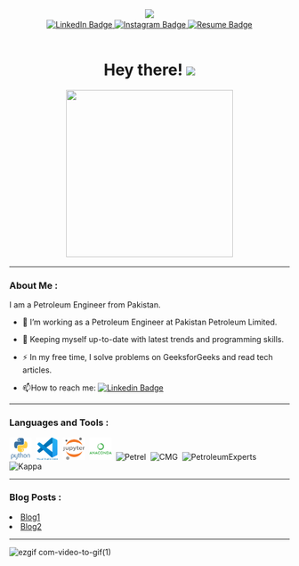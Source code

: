 <div id="header" align="center">
  <img src="https://media.giphy.com/media/v1.Y2lkPTc5MGI3NjExMm1scXYzcmZqcGxyMnNudXh0cTNwM2JycWdzZGV0N3Q3bTIwem03YyZlcD12MV9pbnRlcm5hbF9naWZfYnlfaWQmY3Q9Zw/l0Exc6ymGbdFkeAVO/giphy.gif" width="200"/>

<div id="badges">
  <a href="your-linkedin-URL">
    <img src="https://img.shields.io/badge/LinkedIn-blue?style=for-the-badge&logo=linkedin&logoColor=white" alt="LinkedIn Badge"/>
  </a>
  <a href="your-youtube-URL">
    <img src="https://img.shields.io/badge/Instagram-red?style=for-the-badge&logo=instagram&logoColor=white" alt="Instagram Badge"/>
  </a>
  <a href="your-twitter-URL">
    <img src="https://img.shields.io/badge/Resume-blue?style=for-the-badge&logo=microsoftword&logoColor=white" alt="Resume Badge"/>
  </a>
</div>
<img src="https://komarev.com/ghpvc/?username=MalikAdan&style=flat-square&color=blue" alt=""/>
<h1>
  Hey there!
  <img src="https://media.giphy.com/media/hvRJCLFzcasrR4ia7z/giphy.gif" width="30px"/>
</h1>
<div align="center">
  <img src="https://media.giphy.com/media/1MSVKRopegDjYONwdF/giphy.gif" width="300" height="300"/>
  <!img src="https://github.com/MishManners/MishManners/blob/master/MishManners%20Room%20animated.gif" width="500" height="300"/>
  
</div>
</div>

---

### About Me :

I am a Petroleum Engineer from Pakistan.

- :telescope: I’m working as a Petroleum Engineer at Pakistan Petroleum Limited.

- :seedling: Keeping myself up-to-date with latest trends and programming skills.

- :zap: In my free time, I solve problems on GeeksforGeeks and read tech articles.

- :mailbox:How to reach me: [![Linkedin Badge](https://img.shields.io/badge/-kakbar-blue?style=flat&logo=Linkedin&logoColor=white)](your-linkedin-url)

---

### Languages and Tools :

<div>
  <img src="https://github.com/devicons/devicon/blob/master/icons/python/python-original-wordmark.svg" title="Python" alt="Python" width="40" height="40"/>&nbsp;
  <img src="https://github.com/devicons/devicon/blob/master/icons/vscode/vscode-original-wordmark.svg" title="VSCode" alt="VSCode" width="40" height="40"/>&nbsp;
  <img src="https://github.com/devicons/devicon/blob/master/icons/jupyter/jupyter-original-wordmark.svg" title="Jupyter" alt="Jupyter" width="40" height="40"/>&nbsp;
  <img src="https://github.com/devicons/devicon/blob/master/icons/anaconda/anaconda-original-wordmark.svg" title="Anaconda" alt="Anaconda" width="40" height="40"/>&nbsp;
  <img src="https://seeklogo.com/images/S/schlumberger-petrel-software-simulation-logo-5F80386A5D-seeklogo.com.png" title="Petrel" alt="Petrel" width="40" height="40"/>&nbsp;
  <img src="https://www.petroleumsoftwares.com/wp-content/uploads/edd/2021/03/CMG.png" title="CMG" alt="CMG" width="40" height="40"/>&nbsp;
  <img src="https://pbs.twimg.com/profile_images/1062328011301834752/t7p0YH3n_400x400.jpg" title="PExperts" alt="PetroleumExperts" width="40" height="40"/>&nbsp;
  <img src="https://www.kappaeng.com/images/icons/256/saphir.png" title="Kappa" alt="Kappa" width="40" height="40"/>&nbsp;
</div>


---

### Blog Posts :
  <li>
  <a href="your-twitter-URL">     Blog1</a></li>
  <li>
  <a href="your-twitter-URL">     Blog2</a></li>

---

![ezgif com-video-to-gif(1)](https://github.com/MalikAdan/ProfileContents-AM/assets/153263444/7a331724-e5e0-4d77-840b-7e2c2432bbfe)
